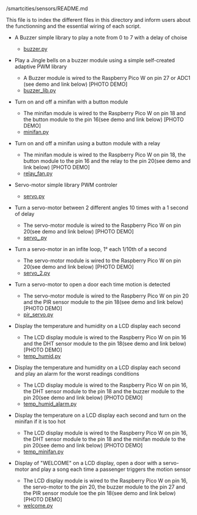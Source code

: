 /smartcities/sensors/README.md

This file is to index the different files in this directory and inform users about the functionning and the essential wiring of each script. 

* A Buzzer simple library to play a note from 0 to 7 with a delay of choise
  - [buzzer.py](https://github.com/HEPL-Galhardo/smartcities/blob/main/sensors/buzzer.py)
  
* Play a Jingle bells on a buzzer module using a simple self-created  adaptive PWM library
  - A Buzzer module is wired to the Raspberry Pico W on pin 27 or ADC1 (see demo and link below)
      [PHOTO DEMO]
  - [buzzer_lib.py](https://github.com/HEPL-Galhardo/smartcities/blob/main/sensors/buzzer_lib.py)
  
* Turn on and off a minifan with a button module
  - The minifan module is wired to the Raspberry Pico W on pin 18 and the button module to the  pin 16(see demo and link below)
      [PHOTO DEMO]
  - [minifan.py](https://github.com/HEPL-Galhardo/smartcities/blob/main/sensors/minifan.py)

* Turn on and off a minifan using a button module with a relay
  - The minifan module is wired to the Raspberry Pico W on pin 18, the button module to the  pin 16 and the relay to the pin 20(see demo and link below)
      [PHOTO DEMO]
  - [relay_fan.py](https://github.com/HEPL-Galhardo/smartcities/blob/main/sensors/relay_fan.py)
  
 * Servo-motor simple library PWM controler
    - [servo.py](https://github.com/HEPL-Galhardo/smartcities/blob/main/sensors/servo.py)
  
 * Turn a servo-motor between 2 different angles 10 times with a 1 second of delay
    - The servo-motor module is wired to the Raspberry Pico W on pin 20(see demo and link below)
      [PHOTO DEMO]
    - [servo_.py](https://github.com/HEPL-Galhardo/smartcities/blob/main/sensors/servo_.py)
  
 * Turn a servo-motor in an infite loop, 1° each 1/10th of a second
    - The servo-motor module is wired to the Raspberry Pico W on pin 20(see demo and link below)
      [PHOTO DEMO]
    - [servo_2.py](https://github.com/HEPL-Galhardo/smartcities/blob/main/sensors/servo_2.py)
  
 * Turn a servo-motor to open a door each time motion is detected
    - The servo-motor module is wired to the Raspberry Pico W on pin 20 and the PIR sensor module to the pin 18(see demo and link below)
      [PHOTO DEMO]
    - [pir_servo.py](https://github.com/HEPL-Galhardo/smartcities/blob/main/sensors/pir_servo.py)
  
 * Display the temperature and humidity on a LCD display each second
    - The LCD display module is wired to the Raspberry Pico W on pin 16 and the DHT sensor module to the pin 18(see demo and link below)
      [PHOTO DEMO]
    - [temp_humid.py](https://github.com/HEPL-Galhardo/smartcities/blob/main/sensors/temp_humid.py)
  
 * Display the temperature and humidity on a LCD display each second and play an alarm for the worst readings conditions
    - The LCD display module is wired to the Raspberry Pico W on pin 16, the DHT sensor module to the pin 18 and the buzzer module to the pin 20(see demo and link below)
      [PHOTO DEMO]
    - [temp_humid_alarm.py](https://github.com/HEPL-Galhardo/smartcities/blob/main/sensors/temp_humid_alarm.py)
  
 * Display the temperature on a LCD display each second and turn on the minifan if it is too hot
    - The LCD display module is wired to the Raspberry Pico W on pin 16, the DHT sensor module to the pin 18 and the minifan module to the pin 20(see demo and link below)
      [PHOTO DEMO]
    - [temp_minifan.py](https://github.com/HEPL-Galhardo/smartcities/blob/main/sensors/temp_minifan.py)
  
 * Display of "WELCOME" on a LCD display, open a door with a servo-motor and play a song each time a passenger triggers the motion sensor
    - The LCD display module is wired to the Raspberry Pico W on pin 16, the servo-motor to the pin 20, the buzzer module to the pin 27 and the PIR sensor module toe the pin 18(see demo and link below)
      [PHOTO DEMO]
    - [welcome.py](https://github.com/HEPL-Galhardo/smartcities/blob/main/sensors/welcome.py)
